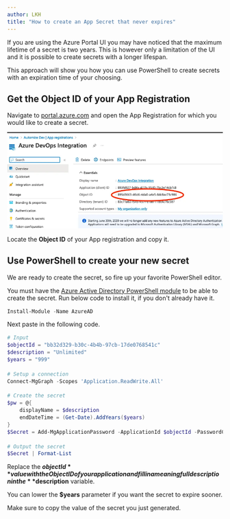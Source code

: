 ```yaml
---
author: LKH
title: "How to create an App Secret that never expires"
---
```


If you are using the Azure Portal UI you may have noticed that the maximum lifetime of a secret is two years. This is however only a limitation of the UI and it is possible to create secrets with a longer lifespan.

This approach will show you how you can use PowerShell to create secrets with an expiration time of your choosing.

## Get the Object ID of your App Registration

Navigate to [portal.azure.com](https://portal.azure.com) and open the App Registration for which you would like to create a secret.

![Run as accounts in the azure portal](/assets/images/post_create-app-secret-that-never-expires-powershell.webp)

Locate the **Object ID** of your App registration and copy it.

## Use PowerShell to create your new secret

We are ready to create the secret, so fire up your favorite PowerShell editor.

You must have the [Azure Active Directory PowerShell module](https://www.powershellgallery.com/packages/AzureAD/) to be able to create the secret. Run below code to install it, if you don't already have it.

```powershell
Install-Module -Name AzureAD 
```

Next paste in the following code.

```powershell
# Input
$objectId = "bb32d329-b30c-4b4b-97cb-17de0768541c"
$description = "Unlimited"
$years = "999"

# Setup a connection
Connect-MgGraph -Scopes 'Application.ReadWrite.All'

# Create the secret
$pw = @{
    displayName = $description
    endDateTime = (Get-Date).AddYears($years)
}
$Secret = Add-MgApplicationPassword -ApplicationId $objectId -PasswordCredential $pw

# Output the secret
$Secret | Format-List
```

Replace the **$objectId** value with the Object ID of your application and fill in a meaningfull description in the **$description** variable.

You can lower the **$years** parameter if you want the secret to expire sooner.

Make sure to copy the value of the secret you just generated.